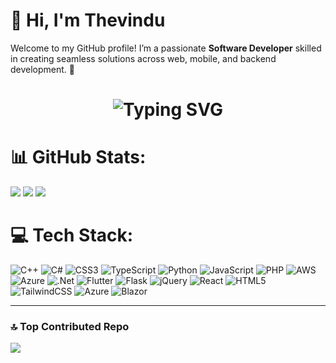 # 👋 Hi, I'm **Thevindu**  

Welcome to my GitHub profile! I’m a passionate **Software Developer** skilled in creating seamless solutions across web, mobile, and backend development. 🚀  

<div align="center">
  <h1>
    <img src="https://readme-typing-svg.demolab.com/?lines=Hey%2C+I'm+Thevindu;Welcome+to+my+GitHub+profile%21;I%27m+a+passionate+Software+Developer;skilled+in+creating+seamless+solutions%21" alt="Typing SVG"/>
  </h1>
</div>


# 📊 GitHub Stats:
![](https://github-readme-stats.vercel.app/api?username=Thiyasara-github&theme=dark&hide_border=false&include_all_commits=true&count_private=true)
![](https://github-readme-streak-stats.herokuapp.com/?user=Thiyasara-github&theme=dark&hide_border=false)
![](https://github-readme-stats.vercel.app/api/top-langs/?username=Thiyasara-github&theme=dark&hide_border=false&include_all_commits=true&count_private=true&layout=compact)

# 💻 Tech Stack:
![C++](https://img.shields.io/badge/c++-%2300599C.svg?style=for-the-badge&logo=c%2B%2B&logoColor=white) ![C#](https://img.shields.io/badge/c%23-%23239120.svg?style=for-the-badge&logo=csharp&logoColor=white) ![CSS3](https://img.shields.io/badge/css3-%231572B6.svg?style=for-the-badge&logo=css3&logoColor=white) ![TypeScript](https://img.shields.io/badge/typescript-%23007ACC.svg?style=for-the-badge&logo=typescript&logoColor=white) ![Python](https://img.shields.io/badge/python-3670A0?style=for-the-badge&logo=python&logoColor=ffdd54) ![JavaScript](https://img.shields.io/badge/javascript-%23323330.svg?style=for-the-badge&logo=javascript&logoColor=%23F7DF1E) ![PHP](https://img.shields.io/badge/php-%23777BB4.svg?style=for-the-badge&logo=php&logoColor=white) ![AWS](https://img.shields.io/badge/AWS-%23FF9900.svg?style=for-the-badge&logo=amazon-aws&logoColor=white) ![Azure](https://img.shields.io/badge/azure-%230072C6.svg?style=for-the-badge&logo=microsoftazure&logoColor=white) ![.Net](https://img.shields.io/badge/.NET-5C2D91?style=for-the-badge&logo=.net&logoColor=white) ![Flutter](https://img.shields.io/badge/Flutter-%2302569B.svg?style=for-the-badge&logo=Flutter&logoColor=white) ![Flask](https://img.shields.io/badge/flask-%23000.svg?style=for-the-badge&logo=flask&logoColor=white) ![jQuery](https://img.shields.io/badge/jquery-%230769AD.svg?style=for-the-badge&logo=jquery&logoColor=white) ![React](https://img.shields.io/badge/react-%2320232a.svg?style=for-the-badge&logo=react&logoColor=%2361DAFB) ![HTML5](https://img.shields.io/badge/html5-%23E34F26.svg?style=for-the-badge&logo=html5&logoColor=white) ![TailwindCSS](https://img.shields.io/badge/tailwindcss-%2338B2AC.svg?style=for-the-badge&logo=tailwind-css&logoColor=white) ![Azure](https://img.shields.io/badge/azure-%230072C6.svg?style=for-the-badge&logo=microsoftazure&logoColor=white) ![Blazor](https://img.shields.io/badge/blazor-%235C2D91.svg?style=for-the-badge&logo=blazor&logoColor=white)

---

### 🔝 Top Contributed Repo
![](https://github-contributor-stats.vercel.app/api?username=Thiyasara-github&limit=5&theme=dark&combine_all_yearly_contributions=true)


<!-- Proudly created with GPRM ( https://gprm.itsvg.in ) -->
